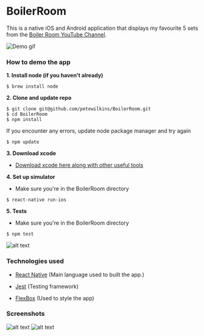 # BoilerRoom

This is a native iOS and Android application that displays my favourite 5 sets from the [Boiler Room YouTube Channel](https://www.youtube.com/user/brtvofficial).

![Demo gif](./src/assets/boilerroomgif.gif)

### How to demo the app

**1. Install node (if you haven't already)**
```
$ brew install node
```
**2. Clone and update repo**
```
$ git clone git@github.com/petewilkins/BoilerRoom.git
$ cd BoilerRoom
$ npm install
```
If you encounter any errors, update node package manager and try again
```
$ npm update
```

**3. Download xcode**

- [Download xcode here along with other useful tools](http://www.preparetocode.io/pick-your-os/)

**4. Set up simulator**

- Make sure you're in the BoilerRoom directory

```
$ react-native run-ios
```

**5. Tests**

- Make sure you're in the BoilerRoom directory

```
$ npm test
```
![alt text](http://i.imgur.com/q2FjIi3.png)

### Technologies used

- [React Native](https://facebook.github.io/react-native/)
(Main language used to built the app.)

- [Jest](https://facebook.github.io/jest/)
(Testing framework)

- [FlexBox](https://facebook.github.io/react-native/docs/flexbox.html)
(Used to style the app)

### Screenshots

![alt text](http://i.imgur.com/jDn7QR0.png)
![alt text](http://i.imgur.com/efhS7rW.png)
